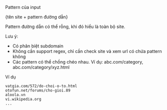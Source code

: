 Pattern của input

{tên site + pattern đường dẫn}

Pattern đường dẫn có thể rỗng, khi đó hiểu là toàn bộ site.

Lưu ý:

 - Có phân biệt subdomain
 - Không cần support regex, chỉ cần check site và xem url có chứa pattern không
 - Các pattern có thể chồng chéo nhau. Ví dụ: abc.com/category, abc.com/category/xyz.html

Ví dụ
```
vatgia.com/572/do-choi-o-to.html
otofun.net/forums/cho-gioi.89
aloola.vn
vi.wikipedia.org
...
```